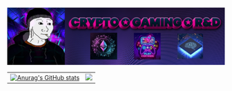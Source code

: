 ![](imgs/p.png)

| | | 
| -- | -- |
|[![Anurag's GitHub stats](https://github-readme-stats.vercel.app/api?username=morektz&show_icons=true&theme=radical)](https://www.bit.ly/morektz)|![](https://komarev.com/ghpvc/?username=morektz&color=blueviolet)  | 